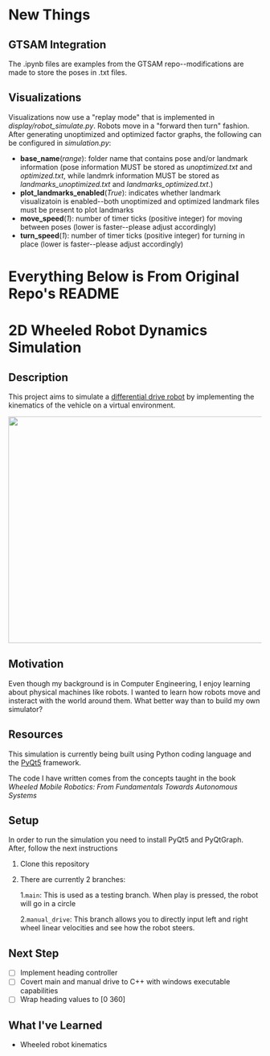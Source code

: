 # New Things
## GTSAM Integration
The .ipynb files are examples from the GTSAM repo--modifications are made to store the poses in .txt files.
## Visualizations
Visualizations now use a "replay mode" that is implemented in *display/robot_simulate.py*. Robots move in a "forward then turn" fashion. After generating unoptimized and optimized factor graphs, the following can be configured in *simulation.py*:
- **base_name**(*range*): folder name that contains pose and/or landmark information (pose information MUST be stored as *unoptimized.txt* and *optimized.txt*, while landmrk information MUST be stored as *landmarks_unoptimized.txt* and *landmarks_optimized.txt*.)
- **plot_landmarks_enabled**(*True*): indicates whether landmark visualizatoin is enabled--both unoptimized and optimized landmark files must be present to plot landmarks
- **move_speed**(*1*): number of timer ticks (positive integer) for moving between poses (lower is faster--please adjust accordingly)
- **turn_speed**(*1*): number of timer ticks (positive integer) for turning in place (lower is faster--please adjust accordingly)
# Everything Below is From Original Repo's README
# 2D Wheeled Robot Dynamics Simulation
## Description
This project aims to simulate a [differential drive robot](https://en.wikipedia.org/wiki/Differential_wheeled_robot) by implementing the kinematics of the vehicle
on a virtual environment.

<img src="https://github.com/miguel-a-tamayo/robot-simulation/assets/83749938/e8be74a1-4ef6-4064-8db3-7247d6e39a29" width="700" height="450">


## Motivation
Even though my background is in Computer Engineering, I enjoy learning about physical machines like robots. I wanted to learn how robots move and insteract with the world
around them. What better way than to build my own simulator?

## Resources
This simulation is currently being built using Python coding language and the [PyQt5](https://pypi.org/project/PyQt5/#:~:text=PyQt5%20is%20a%20comprehensive%20set,platforms%20including%20iOS%20and%20Android.)
framework.

The code I have written comes from the concepts taught in the book *Wheeled Mobile Robotics: From Fundamentals Towards Autonomous Systems*

## Setup
In order to run the simulation you need to install PyQt5 and PyQtGraph. After, follow the next instructions

1. Clone this repository
2. There are currently 2 branches:

   1.`main`: This is used as a testing branch. When play is pressed, the robot will go in a circle

   2.`manual_drive`: This branch allows you to directly input left and right wheel linear velocities and see how the robot steers.


## Next Step
- [ ] Implement heading controller
- [ ] Covert main and manual drive to C++ with windows executable capabilities
- [ ] Wrap heading values to [0 360]

## What I've Learned
* Wheeled robot kinematics

